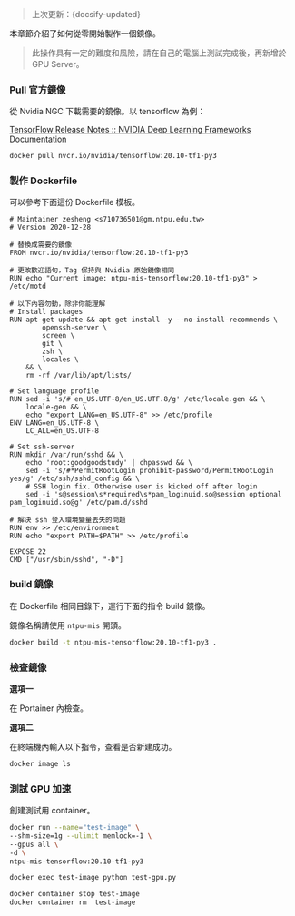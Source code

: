 > 上次更新：{docsify-updated} 

本章節介紹了如何從零開始製作一個鏡像。

> 此操作具有一定的難度和風險，請在自己的電腦上測試完成後，再新增於 GPU Server。

### Pull 官方鏡像

從 Nvidia NGC 下載需要的鏡像。以 tensorflow 為例：

[TensorFlow Release Notes :: NVIDIA Deep Learning Frameworks Documentation](https://docs.nvidia.com/deeplearning/frameworks/tensorflow-release-notes/index.html)

```bash
docker pull nvcr.io/nvidia/tensorflow:20.10-tf1-py3
```

### 製作 Dockerfile

可以參考下面這份 Dockerfile 模板。

```docker
# Maintainer zesheng <s710736501@gm.ntpu.edu.tw>
# Version 2020-12-28

# 替換成需要的鏡像
FROM nvcr.io/nvidia/tensorflow:20.10-tf1-py3

# 更改歡迎語句，Tag 保持與 Nvidia 原始鏡像相同
RUN echo "Current image: ntpu-mis-tensorflow:20.10-tf1-py3" > /etc/motd

# 以下內容勿動，除非你能理解
# Install packages
RUN apt-get update && apt-get install -y --no-install-recommends \
        openssh-server \
        screen \
        git \
        zsh \
        locales \
    && \
    rm -rf /var/lib/apt/lists/

# Set language profile
RUN sed -i 's/# en_US.UTF-8/en_US.UTF.8/g' /etc/locale.gen && \
    locale-gen && \
    echo "export LANG=en_US.UTF-8" >> /etc/profile
ENV LANG=en_US.UTF-8 \
    LC_ALL=en_US.UTF-8

# Set ssh-server
RUN mkdir /var/run/sshd && \
    echo 'root:goodgoodstudy' | chpasswd && \
    sed -i 's/#*PermitRootLogin prohibit-password/PermitRootLogin yes/g' /etc/ssh/sshd_config && \
    # SSH login fix. Otherwise user is kicked off after login
    sed -i 's@session\s*required\s*pam_loginuid.so@session optional pam_loginuid.so@g' /etc/pam.d/sshd

# 解決 ssh 登入環境變量丟失的問題
RUN env >> /etc/environment
RUN echo "export PATH=$PATH" >> /etc/profile

EXPOSE 22
CMD ["/usr/sbin/sshd", "-D"]
```

### build 鏡像

在 Dockerfile 相同目錄下，運行下面的指令 build 鏡像。

鏡像名稱請使用 `ntpu-mis` 開頭。

```bash
docker build -t ntpu-mis-tensorflow:20.10-tf1-py3 .
```

### 檢查鏡像

**選項一**

在 Portainer 內檢查。

**選項二**

在終端機內輸入以下指令，查看是否新建成功。

```bash
docker image ls
```

### 測試 GPU 加速

創建測試用 container。

```bash
docker run --name="test-image" \
--shm-size=1g --ulimit memlock=-1 \
--gpus all \
-d \
ntpu-mis-tensorflow:20.10-tf1-py3
```

```bash
docker exec test-image python test-gpu.py

docker container stop test-image
docker container rm  test-image
```